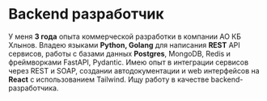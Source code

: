 # Backend разработчик

У меня **3 года** опыта коммерческой разработки в компании АО КБ Хлынов. Владею языками **Python, Golang** для написания **REST** API сервисов, работы с базами данных **Postgres**, MongoDB, Redis и фреймворками FastAPI, Pydantic. Имею опыт в интеграции сервисов через REST и SOAP, создании автодокументации и web интерфейсов на **React** с использованием Tailwind. Ищу работу в качестве backend-разработчика.
